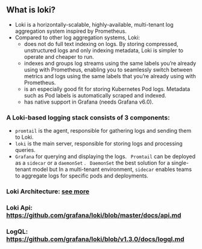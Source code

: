 

## What is loki?

- Loki is a horizontally-scalable, highly-available, multi-tenant log aggregation system inspired by Prometheus.
- Compared to other log aggregation systems, Loki:
   - does not do full text indexing on logs. By storing compressed, unstructured logs and only indexing metadata, Loki is     simpler to operate and cheaper to run.
  - indexes and groups log streams using the same labels you’re already using with Prometheus, enabling you to seamlessly switch between metrics and logs using the same labels that you’re already using with Prometheus.
  - is an especially good fit for storing Kubernetes Pod logs. Metadata such as Pod labels is automatically scraped and indexed.
  - has native support in Grafana (needs Grafana v6.0).

### A Loki-based logging stack consists of 3 components:

- ``` promtail ``` is the agent, responsible for gathering logs and sending them to Loki.
- ``` loki ``` is the main server, responsible for storing logs and processing queries.
- ``` Grafana ``` for querying and displaying the logs.
``` Promtail``` can be deployed as a ``` sidecar ``` or a ``` daemonSet ``` . ``` DaemonSet``` the best solution for a single-tenant model but In a multi-tenant environment, ``` sidecar ``` enables teams to aggregate logs for specific pods and deployments.

### Loki Architecture: [see more](https://github.com/grafana/loki/blob/v1.3.0/docs/architecture.md#components)

### Loki Api: https://github.com/grafana/loki/blob/master/docs/api.md

### LogQL: https://github.com/grafana/loki/blob/v1.3.0/docs/logql.md

